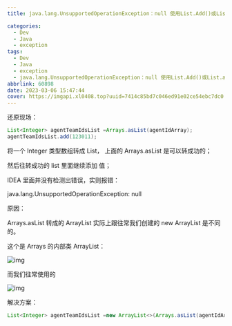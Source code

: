 ```yaml
---
title: java.lang.UnsupportedOperationException：null 使用List.Add()或List.addALL() 报错

categories:
  - Dev
  - Java
  - exception
tags:
  - Dev
  - Java
  - exception
  - java.lang.UnsupportedOperationException：null 使用List.Add()或List.addALL() 报错
abbrlink: 60898
date: 2023-03-06 15:47:44
cover: https://imgapi.xl0408.top?uuid=7414c85bd7c046ed91e02ce54ebc7dc0
---
```


还原现场：

```java
List<Integer> agentTeamIdsList =Arrays.asList(agentIdArray);
agentTeamIdsList.add(123011);
```

将一个 Integer 类型数组转成 List， 上面的 Arrays.asList 是可以转成功的；

然后往转成功的 list 里面继续添加 值；

IDEA 里面并没有检测出错误，实则报错：

java.lang.UnsupportedOperationException: null

原因：

Arrays.asList 转成的 ArrayList 实际上跟往常我们创建的 new ArrayList 是不同的。

这个是 Arrays 的内部类 ArrayList：

![img](https://www.freesion.com/images/372/12fde77461883b51add3859c5bfdc23c.png)

而我们往常使用的

![img](https://www.freesion.com/images/810/64f6f88277254496994cc617bb46e4f2.png)

解决方案：

```java
List<Integer> agentTeamIdsList =new ArrayList<>(Arrays.asList(agentIdArray));
```